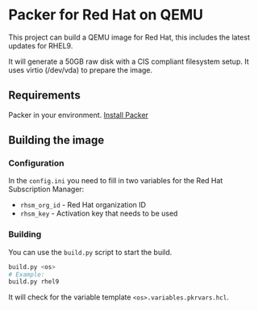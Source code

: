 # Packer for Red Hat on QEMU
This project can build a QEMU image for Red Hat, this includes the latest updates for RHEL9.

It will generate a 50GB raw disk with a CIS compliant filesystem setup. It uses virtio (/dev/vda) to prepare the image.

## Requirements
Packer in your environment. [Install Packer](https://developer.hashicorp.com/packer/tutorials/docker-get-started/get-started-install-cli)


## Building the image
### Configuration
In the `config.ini` you need to fill in two variables for the Red Hat Subscription Manager:
- `rhsm_org_id` - Red Hat organization ID
- `rhsm_key` - Activation key that needs to be used
### Building
You can use the `build.py` script to start the build.
```bash
build.py <os>
# Example:
build.py rhel9
```
It will check for the variable template `<os>.variables.pkrvars.hcl`.
